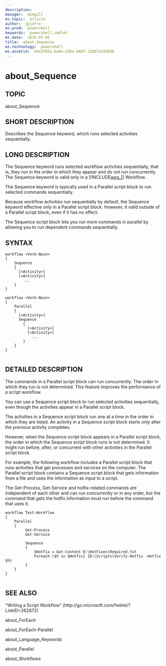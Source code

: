 ```yaml
---
description:  
manager:  dongill
ms.topic:  article
author:  jpjofre
ms.prod:  powershell
keywords:  powershell,cmdlet
ms.date:  2016-07-01
title:  about_Sequence
ms.technology:  powershell
ms.assetid:  bda3f81a-be8a-43be-b0df-12bb7e193b9b
---
```


# about_Sequence
## TOPIC  
 about\_Sequence  
  
## SHORT DESCRIPTION  
 Describes the Sequence keyword, which runs selected activities sequentially.  
  
## LONG DESCRIPTION  
 The Sequence keyword runs selected workflow activities sequentially, that is, they run in the order in which they appear and do not run concurrently. The Sequence keyword is valid only in a [!INCLUDE[wps_1]()] Workflow.  
  
 The Sequence keyword is typically used in a Parallel script block to run selected commands sequentially.  
  
 Because workflow activities run sequentially by default, the Sequence keyword effective only in a Parallel script block. However, it valid outside of a Parallel script block, even if it has no effect.  
  
 The Sequence script block lets you run more commands in parallel by allowing you to run dependent commands sequentially.  
  
## SYNTAX  
  
```  
workflow <Verb-Noun>  
{  
    Sequence  
    {  
      [<Activity>]  
      [<Activity>]  
        ...  
    }  
}  
  
workflow <Verb-Noun>  
{  
    Parallel  
    {  
      [<Activity>]  
      Sequence  
        {  
          [<Activity>]  
          [<Activity>]  
            ...  
        }  
    }  
}  
  
```  
  
## DETAILED DESCRIPTION  
 The commands in a Parallel script block can run concurrently. The order in which they run is not determined. This feature improves the performance of a script workflow.  
  
 You can use a Sequence script block to run selected activities sequentially, even though the activities appear in a Parallel script block.  
  
 The activities in a Sequence script block run one at a time in the order in which they are listed. An activity in a Sequence script block starts only after the previous activity completes.  
  
 However, when the Sequence script block appears in a Parallel script block, the order in which the Sequence script block runs is not determined. It might run before, after, or concurrent with other activities in the Parallel script block.  
  
 For example, the following workflow includes a Parallel script block that runs activities that get processes and services on the computer. The Parallel script block contains a Sequence script block that gets information from a file and uses the information as input to a script.  
  
 The Get\-Process, Get\-Service and hotfix\-related commands are independent of each other and can run concurrently or in any order, but the command that gets the hotfix information must run before the command that uses it.  
  
```  
workflow Test-Workflow  
{  
    Parallel  
    {  
         Get-Process  
         Get-Service  
  
         Sequence  
         {  
             $Hotfix = Get-Content D:\HotFixes\Required.txt  
             Foreach ($h in $Hotfix} {D:\Scripts\Verify-Hotfix -Hotfix $h}   
         }  
    }  
}  
  
```  
  
## SEE ALSO  
 "Writing a Script Workflow" \(http:\/\/go.microsoft.com\/fwlink\/?LinkID\=262872\)  
  
 about\_ForEach  
  
 about\_ForEach\-Parallel  
  
 about\_Language\_Keywords  
  
 about\_Parallel  
  
 about\_Workflows

